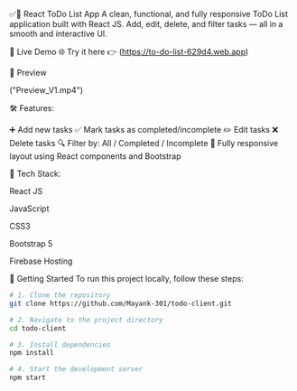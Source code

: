 ✅📝 React ToDo List App
A clean, functional, and fully responsive ToDo List application built with React JS. Add, edit, delete, and filter tasks — all in a smooth and interactive UI.

🔗 Live Demo
🌐 Try it here 👉 (https://to-do-list-629d4.web.app)

📸 Preview

("Preview_V1.mp4")

🛠️ Features:

➕ Add new tasks
✅ Mark tasks as completed/incomplete
✏️ Edit tasks
❌ Delete tasks
🔍 Filter by: All / Completed / Incomplete
📱 Fully responsive layout using React components and Bootstrap

🧰 Tech Stack:

React JS

JavaScript

CSS3

Bootstrap 5

Firebase Hosting

🚀 Getting Started
To run this project locally, follow these steps:

```bash
# 1. Clone the repository
git clone https://github.com/Mayank-301/todo-client.git

# 2. Navigate to the project directory
cd todo-client

# 3. Install dependencies
npm install

# 4. Start the development server
npm start
